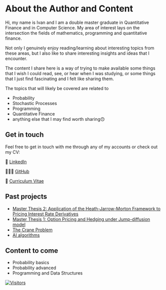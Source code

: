 # About the Author and Content

Hi, my name is Ivan and I am a double master graduate in Quantitative Finance and in Computer Science. My area of interest lays on the intersection the fields of mathematics, programming and quantitative finance.

Not only I genuinely enjoy reading/learning about interesting topics from these areas, but I also like to share interesting insights and ideas that I encounter. 

The content I share here is a way of trying to make available some things that I wish I could read, see, or hear when I was studying, or some things that I just find fascinating and I felt like sharing them.

The topics that will likely be covered are related to 

- Probability
- Stochastic Processes
- Programming
- Quantitative Finance
- anything else that I may find worth sharing🙃

## Get in touch

Feel free to get in touch with me through any of my accounts or check out my CV:

💼 [LinkedIn](https://www.linkedin.com/in/ivan-almer/)

🧑🏽‍💻 [GitHub](https://github.com/almer101)

📄 [Curriculum Vitae](https://github.com/almer101/CV/tree/master)

## Past projects

- [Master Thesis 2: Application of the Heath-Jarrow-Morton Framework to Pricing Interest Rate Derivatives](https://github.com/almer101/bocconi-thesis)
- [Master Thesis 1: Option Pricing and Hedging under Jump-diffusion model](https://github.com/almer101/master-thesis)
- [The Crane Problem](https://github.com/almer101/crane-problem)
- [AI algorithms](https://github.com/almer101/AI-algorithms)

## Content to come

- Probability basics
- Probability advanced
- Programming and Data Structures
<!-- 
	- download interest rates data 
	- decompose eigenvalues (PCA)
	- assess shocks to the yield curve
	https://lnkd.in/eJu2YWz3
-->

[![Visitors](https://api.visitorbadge.io/api/visitors?path=https%3A%2F%2Falmer101.github.io%2Fintro.html&countColor=%232ccce4&style=flat)](https://visitorbadge.io/status?path=https%3A%2F%2Falmer101.github.io%2Fintro.html)

<!--## Check out the content that is available!

```{tableofcontents}
```
-->